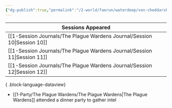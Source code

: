 ```yaml
---
{"dg-publish":true,"permalink":"/2-world/faerun/waterdeep/von-cheddarsburgh-estate/","created":"2025-03-12T22:26:32.155-04:00","updated":"2025-03-13T20:24:41.852-04:00"}
---
```


| Sessions Appeared                                                           |
| --------------------------------------------------------------------------- |
| [[1-Session Journals/The Plague Wardens Journal/Session 10\|Session 10]] |
| [[1-Session Journals/The Plague Wardens Journal/Session 11\|Session 11]] |
| [[1-Session Journals/The Plague Wardens Journal/Session 12\|Session 12]] |

{ .block-language-dataview}

- [[1-Party/The Plague Wardens/The Plague Wardens\|The Plague Wardens]] attended a dinner party to gather intel


